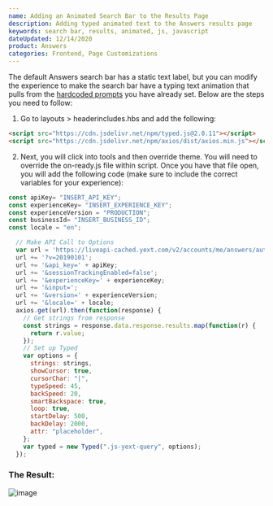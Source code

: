 ```yaml
---
name: Adding an Animated Search Bar to the Results Page
description: Adding typed animated text to the Answers results page
keywords: search bar, results, animated, js, javascript
dateUpdated: 12/14/2020
product: Answers
categories: Frontend, Page Customizations
---
```

The default Answers search bar has a static text label, but you can modify the experience to make the search bar have a typing text animation that pulls from the [hardcoded prompts](https://hitchhikers.yext.com/modules/ans110-core-config-query-suggestions/02-hardcoded-prompts/) you have already set. Below are the steps you need to follow:

1. Go to layouts > headerincludes.hbs and add the following:
```html
<script src="https://cdn.jsdelivr.net/npm/typed.js@2.0.11"></script>
<script src="https://cdn.jsdelivr.net/npm/axios/dist/axios.min.js"></script>
```
2.  Next, you will click into tools and then override theme. You will need to override the on-ready.js file within script. Once you have that file open, you will add the following code (make sure to include the correct variables for your experience):

```js
const apiKey= "INSERT_API_KEY";
const experienceKey= "INSERT_EXPERIENCE_KEY";
const experienceVersion = "PRODUCTION";
const businessId= "INSERT_BUSINESS_ID";
const locale = "en";

  // Make API Call to Options
  var url = 'https://liveapi-cached.yext.com/v2/accounts/me/answers/autocomplete';
  url += '?v=20190101';
  url += '&api_key=' + apiKey;
  url += '&sessionTrackingEnabled=false';
  url += '&experienceKey=' + experienceKey;
  url += '&input=';
  url += '&version=' + experienceVersion;
  url += '&locale=' + locale;
  axios.get(url).then(function(response) {
    // Get strings from response
    const strings = response.data.response.results.map(function(r) {
      return r.value;
    });
    // Set up Typed
    var options = {
      strings: strings,
      showCursor: true,
      cursorChar: "|",
      typeSpeed: 45,
      backSpeed: 20,
      smartBackspace: true,
      loop: true,
      startDelay: 500,
      backDelay: 2000,
      attr: "placeholder",
    };
    var typed = new Typed(".js-yext-query", options);
  });
```

### **The Result:**

![image](https://aws1.discourse-cdn.com/turtlehead/original/2X/1/18f23c6a886fde9fe78b7075632cca5173d6a7fe.gif)
